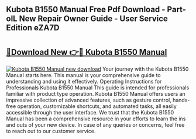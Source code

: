 ## Kubota B1550 Manual Free Pdf Download - Part-olL New Repair Owner Guide - User Service Edition eZA7D

# <h2><a href="http://bc94537.oget.top/?id=Kubota+B1550+Manual">🔗Download New 👉🔴 Kubota B1550 Manual</a></h2>

[![Kubota B1550 Manual new download](https://i.imgur.com/5g1atiW.png)](http://bc94537.oget.top/?id=Kubota+B1550+Manual)
Your journey with the Kubota B1550 Manual starts here. This manual is your comprehensive guide to understanding and using it effectively. Operating Instructions for Professionals Kubota B1550 Manual This guide is intended for professionals familiar with product type operation. Kubota B1550 Manual offers users an impressive collection of advanced features, such as gesture control, hands-free operation, customizable shortcuts, and automated tasks, all easily accessible through the user interface. We trust that the Kubota B1550 Manual has been a comprehensive resource in your efforts to learn the ins and outs of your new device. In case of any queries or concerns, feel free to reach out to our customer service.
